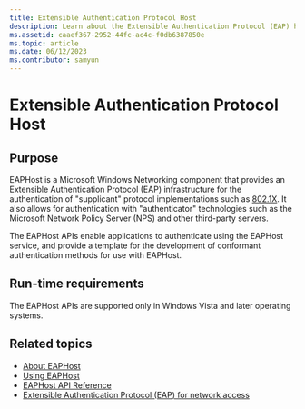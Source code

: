 ```yaml
---
title: Extensible Authentication Protocol Host
description: Learn about the Extensible Authentication Protocol (EAP) host. See run-time requirements and view additional available resources.
ms.assetid: caaef367-2952-44fc-ac4c-f0db6387850e
ms.topic: article
ms.date: 06/12/2023
ms.contributor: samyun
---
```


# Extensible Authentication Protocol Host

## Purpose

EAPHost is a Microsoft Windows Networking component that provides an Extensible Authentication Protocol (EAP) infrastructure for the authentication of "supplicant" protocol implementations such as [802.1X](/previous-versions/windows/embedded/ms890287(v=msdn.10)). It also allows for authentication with "authenticator" technologies such as the Microsoft Network Policy Server (NPS) and other third-party servers.

The EAPHost APIs enable applications to authenticate using the EAPHost service, and provide a template for the development of conformant authentication methods for use with EAPHost.

## Run-time requirements

The EAPHost APIs are supported only in Windows Vista and later operating systems.

## Related topics

- [About EAPHost](about-eap-host.md)
- [Using EAPHost](using-eap-host.md)
- [EAPHost API Reference](eaphost-api-reference.md)
- [Extensible Authentication Protocol (EAP) for network access](/windows-server/networking/technologies/extensible-authentication-protocol/network-access)
